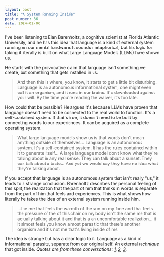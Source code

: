 ```yaml
---
layout: post
title: "A System Running Inside"
post_number: 36
date: 2024-02-06
---
```


I've been listening to Elan Barenholtz, a cognitive scientist at Florida Atlantic University, and he has this idea that language is a kind of external system running on our mental hardware. It sounds metaphorical, but his logic for taking it literally is built on what Large Language Models (LLMs) have shown us.

He starts with the provocative claim that language isn't something we create, but something that gets installed in us.

> And then this is where, you know, it starts to get a little bit disturbing. Language is an autonomous informational system, one might even call it an organism, and it runs in our brains. It's downloaded against your will. By the time you're reading the waiver, it's too late.

How could that be possible? He argues it's because LLMs have proven that language doesn't need to be connected to the real world to function. It's a self-contained system. If that's true, it doesn't need to be built by connecting words to our experiences. It can be acquired as a complete operating system.

> What large language models show us is that words don't mean anything outside of themselves... Language is an autonomous system. It's a self-contained system. It has the rules contained within it to generate itself... A large language model don't know what they're talking about in any real sense. They can talk about a sunset. They can talk about a taste... And yet we would say they have no idea what they're talking about.

If you accept that language is an autonomous system that isn't really "us," it leads to a strange conclusion. Barenholtz describes the personal feeling of this split, the realization that the part of him that thinks in words is separate from the part of him that feels and experiences. This is what shows how literally he takes the idea of an external system running inside him.

> ...the me that feels the warmth of the sun on my face and that feels the pressure of the of this chair on my body isn't the same me that is actually talking about it and that is a an uncomfortable realization... it it almost feels you know almost parasitic that there's another organism and it's not me that's living inside of me.

The idea is strange but has a clear logic to it. Language as a kind of informational parasite, separate from our original self. An external *technique* that got inside.
*Quotes are from these conversations: [1](https://www.youtube.com/watch?v=Ca_RbPXraDE&t=1080s), [2](https://www.youtube.com/watch?v=A36OumnSrWY&t=4187s), [3](https://www.youtube.com/watch?v=FIMw04GJJ7U&t=1059s).*